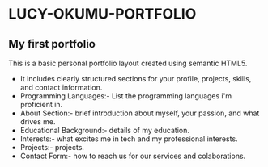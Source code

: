 #  LUCY-OKUMU-PORTFOLIO
## My first portfolio

This is a basic personal portfolio layout created using semantic HTML5. 
- It includes clearly structured sections for your profile, projects, skills, and contact information.
- Programming Languages:- List the programming languages i'm proficient in.
- About Section:- brief introduction about myself, your passion, and what drives me.
- Educational Background:- details of my education.
- Interests:- what excites me in tech and my professional interests.
- Projects:- projects.
- Contact Form:- how to reach us for our services and colaborations.
